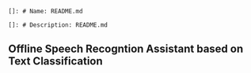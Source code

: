     
    []: # Name: README.md
    
    []: # Description: README.md

    
## Offline Speech Recogntion Assistant based on Text Classification

